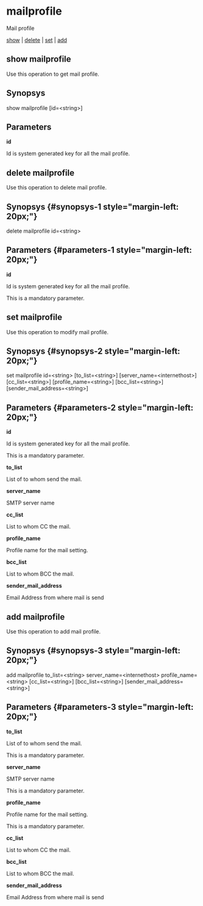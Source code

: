 # mailprofile

Mail profile

[show](#show%20mailprofile) | [delete](#delete%20mailprofile) | [set](#set%20mailprofile) | [add](#add%20mailprofile)

## show mailprofile

Use this operation to get mail profile.

## Synopsys 

show mailprofile \[id=&lt;string&gt;\]

## Parameters 

**id**

Id is system generated key for all the mail profile.

## delete mailprofile

Use this operation to delete mail profile.

## Synopsys {#synopsys-1 style="margin-left: 20px;"}

delete mailprofile id=&lt;string&gt;

## Parameters {#parameters-1 style="margin-left: 20px;"}

**id**

Id is system generated key for all the mail profile.

This is a mandatory parameter.

## set mailprofile

Use this operation to modify mail profile.

## Synopsys {#synopsys-2 style="margin-left: 20px;"}

set mailprofile id=&lt;string&gt; \[to\_list=&lt;string&gt;\] \[server\_name=&lt;internethost&gt;\] \[cc\_list=&lt;string&gt;\] \[profile\_name=&lt;string&gt;\] \[bcc\_list=&lt;string&gt;\] \[sender\_mail\_address=&lt;string&gt;\]

## Parameters {#parameters-2 style="margin-left: 20px;"}

**id**

Id is system generated key for all the mail profile.

This is a mandatory parameter.

**to\_list**

List of to whom send the mail.

**server\_name**

SMTP server name

**cc\_list**

List to whom CC the mail.

**profile\_name**

Profile name for the mail setting.

**bcc\_list**

List to whom BCC the mail.

**sender\_mail\_address**

Email Address from where mail is send

## add mailprofile

Use this operation to add mail profile.

## Synopsys {#synopsys-3 style="margin-left: 20px;"}

add mailprofile to\_list=&lt;string&gt; server\_name=&lt;internethost&gt; profile\_name=&lt;string&gt; \[cc\_list=&lt;string&gt;\] \[bcc\_list=&lt;string&gt;\] \[sender\_mail\_address=&lt;string&gt;\]

## Parameters {#parameters-3 style="margin-left: 20px;"}

**to\_list**

List of to whom send the mail.

This is a mandatory parameter.

**server\_name**

SMTP server name

This is a mandatory parameter.

**profile\_name**

Profile name for the mail setting.

This is a mandatory parameter.

**cc\_list**

List to whom CC the mail.

**bcc\_list**

List to whom BCC the mail.

**sender\_mail\_address**

Email Address from where mail is send
